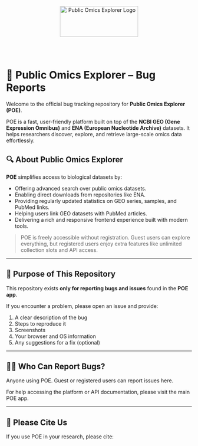 <div align="center">
  <img width="212" height="83" alt="Public Omics Explorer Logo" src="https://github.com/user-attachments/assets/8aac7b58-7fd2-4a02-9062-1c24ea0abbb9" />
</div>

<br><br>

# 🐛 Public Omics Explorer – Bug Reports

Welcome to the official bug tracking repository for **Public Omics Explorer (POE)**.

POE is a fast, user-friendly platform built on top of the **NCBI GEO (Gene Expression Omnibus)** and **ENA (European Nucleotide Archive)** datasets. It helps researchers discover, explore, and retrieve large-scale omics data effortlessly.

## 🔍 About Public Omics Explorer

**POE** simplifies access to biological datasets by:

- Offering advanced search over public omics datasets.
- Enabling direct downloads from repositories like ENA.
- Providing regularly updated statistics on GEO series, samples, and PubMed links.
- Helping users link GEO datasets with PubMed articles.
- Delivering a rich and responsive frontend experience built with modern tools.


> POE is freely accessible without registration. Guest users can explore everything, but registered users enjoy extra features like unlimited collection slots and API access.

---

## 🧩 Purpose of This Repository

This repository exists **only for reporting bugs and issues** found in the **POE app**.

If you encounter a problem, please open an issue and provide:

1. A clear description of the bug
2. Steps to reproduce it
3. Screenshots
4. Your browser and OS information
5. Any suggestions for a fix (optional)

---


## 🙋‍♀️ Who Can Report Bugs?

Anyone using POE. Guest or registered users can report issues here.

For help accessing the platform or API documentation, please visit the main POE app.

---

## 🙏 Please Cite Us

If you use POE in your research, please cite:

